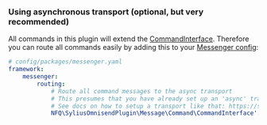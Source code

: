 ### Using asynchronous transport (optional, but very recommended)

All commands in this plugin will extend the [CommandInterface](src/Message/Command/CommandInterface.php).
Therefore you can route all commands easily by adding this to your [Messenger config](https://symfony.com/doc/current/messenger.html#routing-messages-to-a-transport):

```yaml
# config/packages/messenger.yaml
framework:
    messenger:
        routing:
            # Route all command messages to the async transport
            # This presumes that you have already set up an 'async' transport
            # See docs on how to setup a transport like that: https://symfony.com/doc/current/messenger.html#transports-async-queued-messages
            NFQ\SyliusOmnisendPlugin\Message\Command\CommandInterface': async
```
